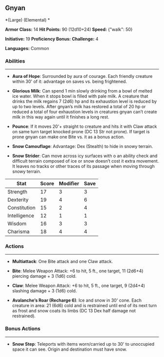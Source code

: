 ## Gnyan
*(Large) (Elemental) *

**Armor Class:** 14
**Hit Points:** 90 (12d10+24)
**Speed:** {"walk": 50}

**Initiative:** 19
**Proficiency Bonus:**
**Challenge:** 4

**Languages:** Common

### Abilities
 --- 
- **Aura of Hope**: Surrounded by aura of courage. Each friendly creature within 30' of it: advantage on saves vs. being frightened.

- **Glorious Milk**: Can spend 1 min slowly drinking from a bowl of melted ice water. When it stops bowl is filled with pale milk. A creature that drinks the milk regains 7 (2d6) hp and its exhaustion level is reduced by up to two levels. After gnyan’s milk has restored a total of 20 hp or reduced a total of four exhaustion levels in creatures gnyan can’t create milk in this way again until it finishes a long rest.

- **Pounce**: If it moves 20'+ straight to creature and hits it with Claw attack on same turn target knocked prone (DC 13 Str not prone). If target is prone gnyan can make one Bite vs. it as a bonus action.

- **Snow Camouflage**: Advantage: Dex (Stealth) to hide in snowy terrain.

- **Snow Strider**: Can move across icy surfaces with o an ability check and difficult terrain composed of ice or snow doesn’t cost it extra movement. It leaves no tracks or other traces of its passage when moving through snowy terrain.



| Stat | Score | Modifier | Save |
| ---- | ---- | ---- | ---- |
| Strength | 17 | 3 | 3 |
| Dexterity | 19 | 4 | 6 |
| Constitution | 15 | 2 | 4 |
| Intelligence | 12 | 1 | 1 |
| Wisdom | 16 | 3 | 3 |
| Charisma | 18 | 4 | 4 |

### Actions
 --- 
- **Multiattack**: One Bite attack and one Claw attack.

- **Bite**: Melee Weapon Attack: +6 to hit, 5 ft., one target, 11 (2d6+4) piercing damage + 3 (1d6) cold.

- **Claw**: Melee Weapon Attack: +6 to hit, 5 ft., one target, 9 (2d4+4) slashing damage + 3 (1d6) cold.

- **Avalanche’s Roar (Recharge 6)**: Ice and snow in 30' cone. Each creature in area: 21 (6d6) cold and is restrained until end of its next turn as frost and snow coats its limbs (DC 13 Dex half damage not restrained).

### Bonus Actions
 --- 
- **Snow Step**: Teleports with items worn/carried up to 30' to unoccupied space it can see. Origin and destination must have snow.

